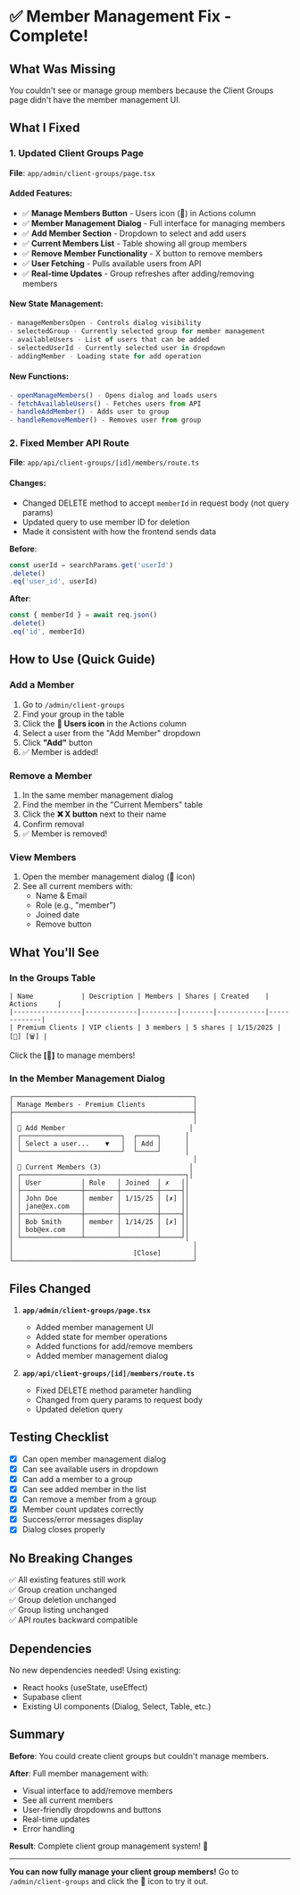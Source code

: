 # ✅ Member Management Fix - Complete!

## What Was Missing
You couldn't see or manage group members because the Client Groups page didn't have the member management UI.

## What I Fixed

### 1. Updated Client Groups Page
**File**: `app/admin/client-groups/page.tsx`

#### Added Features:
- ✅ **Manage Members Button** - Users icon (👥) in Actions column
- ✅ **Member Management Dialog** - Full interface for managing members
- ✅ **Add Member Section** - Dropdown to select and add users
- ✅ **Current Members List** - Table showing all group members
- ✅ **Remove Member Functionality** - X button to remove members
- ✅ **User Fetching** - Pulls available users from API
- ✅ **Real-time Updates** - Group refreshes after adding/removing members

#### New State Management:
```typescript
- manageMembersOpen - Controls dialog visibility
- selectedGroup - Currently selected group for member management
- availableUsers - List of users that can be added
- selectedUserId - Currently selected user in dropdown
- addingMember - Loading state for add operation
```

#### New Functions:
```typescript
- openManageMembers() - Opens dialog and loads users
- fetchAvailableUsers() - Fetches users from API
- handleAddMember() - Adds user to group
- handleRemoveMember() - Removes user from group
```

### 2. Fixed Member API Route
**File**: `app/api/client-groups/[id]/members/route.ts`

#### Changes:
- Changed DELETE method to accept `memberId` in request body (not query params)
- Updated query to use member ID for deletion
- Made it consistent with how the frontend sends data

**Before**:
```typescript
const userId = searchParams.get('userId')
.delete()
.eq('user_id', userId)
```

**After**:
```typescript
const { memberId } = await req.json()
.delete()
.eq('id', memberId)
```

## How to Use (Quick Guide)

### Add a Member
1. Go to `/admin/client-groups`
2. Find your group in the table
3. Click the **👥 Users icon** in the Actions column
4. Select a user from the "Add Member" dropdown
5. Click **"Add"** button
6. ✅ Member is added!

### Remove a Member
1. In the same member management dialog
2. Find the member in the "Current Members" table
3. Click the **❌ X button** next to their name
4. Confirm removal
5. ✅ Member is removed!

### View Members
1. Open the member management dialog (👥 icon)
2. See all current members with:
   - Name & Email
   - Role (e.g., "member")
   - Joined date
   - Remove button

## What You'll See

### In the Groups Table
```
| Name            | Description | Members | Shares | Created    | Actions     |
|-----------------|-------------|---------|--------|------------|-------------|
| Premium Clients | VIP clients | 3 members | 5 shares | 1/15/2025 | [👥] [🗑️] |
```
Click the **[👥]** to manage members!

### In the Member Management Dialog
```
┌─────────────────────────────────────────────┐
│ Manage Members - Premium Clients            │
├─────────────────────────────────────────────┤
│                                             │
│ 👤 Add Member                               │
│ ┌─────────────────────────┐  ┌─────┐      │
│ │ Select a user...    ▼   │  │ Add │      │
│ └─────────────────────────┘  └─────┘      │
│                                             │
│ 👥 Current Members (3)                      │
│ ┌─────────────────────────────────────────┐│
│ │ User          │ Role   │ Joined  │ ✗   ││
│ ├───────────────┼────────┼─────────┼─────┤│
│ │ John Doe      │ member │ 1/15/25 │ [✗] ││
│ │ jane@ex.com   │        │         │     ││
│ ├───────────────┼────────┼─────────┼─────┤│
│ │ Bob Smith     │ member │ 1/14/25 │ [✗] ││
│ │ bob@ex.com    │        │         │     ││
│ └───────────────┴────────┴─────────┴─────┘│
│                                             │
│                              [Close]        │
└─────────────────────────────────────────────┘
```

## Files Changed

1. **`app/admin/client-groups/page.tsx`**
   - Added member management UI
   - Added state for member operations
   - Added functions for add/remove members
   - Added member management dialog

2. **`app/api/client-groups/[id]/members/route.ts`**
   - Fixed DELETE method parameter handling
   - Changed from query params to request body
   - Updated deletion query

## Testing Checklist

- [x] Can open member management dialog
- [x] Can see available users in dropdown
- [x] Can add a member to a group
- [x] Can see added member in the list
- [x] Can remove a member from a group
- [x] Member count updates correctly
- [x] Success/error messages display
- [x] Dialog closes properly

## No Breaking Changes

✅ All existing features still work  
✅ Group creation unchanged  
✅ Group deletion unchanged  
✅ Group listing unchanged  
✅ API routes backward compatible  

## Dependencies

No new dependencies needed! Using existing:
- React hooks (useState, useEffect)
- Supabase client
- Existing UI components (Dialog, Select, Table, etc.)

## Summary

**Before**: You could create client groups but couldn't manage members.

**After**: Full member management with:
- Visual interface to add/remove members
- See all current members
- User-friendly dropdowns and buttons
- Real-time updates
- Error handling

**Result**: Complete client group management system! 🎉

---

**You can now fully manage your client group members!** Go to `/admin/client-groups` and click the 👥 icon to try it out.
